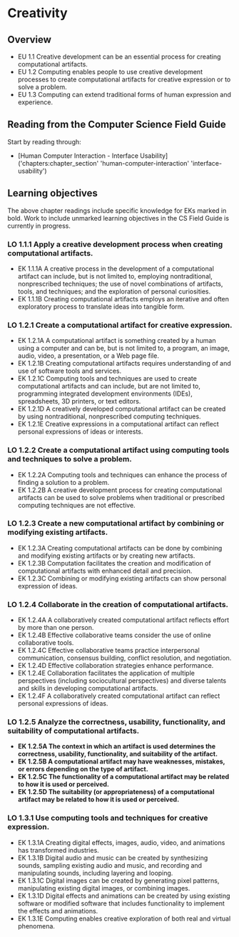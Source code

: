 # Creativity

## Overview

- EU 1.1 Creative development can be an essential process for creating computational artifacts.
- EU 1.2 Computing enables people to use creative development processes to create computational artifacts for creative expression or to solve a problem.
- EU 1.3 Computing can extend traditional forms of human expression and experience.

## Reading from the Computer Science Field Guide

Start by reading through:

- [Human Computer Interaction - Interface Usability]('chapters:chapter_section' 'human-computer-interaction' 'interface-usability')

## Learning objectives

The above chapter readings include specific knowledge for EKs marked in bold.
Work to include unmarked learning objectives in the CS Field Guide is currently in progress.

### LO 1.1.1 Apply a creative development process when creating computational artifacts.

- EK 1.1.1A A creative process in the development of a computational artifact can include, but is not limited to, employing nontraditional, nonprescribed techniques; the use of novel combinations of artifacts, tools, and techniques; and the exploration of personal curiosities.
- EK 1.1.1B Creating computational artifacts employs an iterative and often exploratory process to translate ideas into tangible form.

### LO 1.2.1 Create a computational artifact for creative expression.

- EK 1.2.1A A computational artifact is something created by a human using a computer and can be, but is not limited to, a program, an image, audio, video, a presentation, or a Web page file.
- EK 1.2.1B Creating computational artifacts requires understanding of and use of software tools and services.
- EK 1.2.1C Computing tools and techniques are used to create computational artifacts and can include, but are not limited to, programming integrated development environments (IDEs), spreadsheets, 3D printers, or text editors.
- EK 1.2.1D A creatively developed computational artifact can be created by using nontraditional, nonprescribed computing techniques.
- EK 1.2.1E Creative expressions in a computational artifact can reflect personal expressions of ideas
or interests.

### LO 1.2.2 Create a computational artifact using computing tools and techniques to solve a problem.

- EK 1.2.2A Computing tools and techniques can enhance the process of finding a solution to a problem.
- EK 1.2.2B A creative development process for creating computational artifacts can be used to solve problems when traditional or prescribed computing techniques are not effective.

### LO 1.2.3 Create a new computational artifact by combining or modifying existing artifacts.

- EK 1.2.3A Creating computational artifacts can be done by combining and modifying existing artifacts or by creating new artifacts.
- EK 1.2.3B Computation facilitates the creation and modification of computational artifacts with enhanced detail and precision.
- EK 1.2.3C Combining or modifying existing artifacts can show personal expression of ideas.

### LO 1.2.4 Collaborate in the creation of computational artifacts.

- EK 1.2.4A A collaboratively created computational artifact reflects effort by more than one person.
- EK 1.2.4B Effective collaborative teams consider the use of online collaborative tools.
- EK 1.2.4C Effective collaborative teams practice interpersonal communication, consensus building, conflict resolution, and negotiation.
- EK 1.2.4D Effective collaboration strategies enhance performance.
- EK 1.2.4E Collaboration facilitates the application of multiple perspectives (including sociocultural perspectives) and diverse talents and skills
in developing computational artifacts.
- EK 1.2.4F A collaboratively created computational artifact can reflect personal expressions of ideas.

### LO 1.2.5 Analyze the correctness, usability, functionality, and suitability of computational artifacts.

- **EK 1.2.5A The context in which an artifact is used determines the correctness, usability, functionality, and suitability of the artifact.**
- **EK 1.2.5B A computational artifact may have weaknesses, mistakes, or errors depending on the type of artifact.**
- **EK 1.2.5C The functionality of a computational artifact may be related to how it is used or perceived.**
- **EK 1.2.5D The suitability (or appropriateness) of a computational artifact may be related to how it is used or perceived.**

### LO 1.3.1 Use computing tools and techniques for creative expression.

- EK 1.3.1A Creating digital effects, images, audio, video, and animations has transformed industries.
- EK 1.3.1B Digital audio and music can be created by synthesizing sounds, sampling existing audio and music, and recording and manipulating sounds, including layering and looping.
- EK 1.3.1C Digital images can be created by generating pixel patterns, manipulating existing digital images, or combining images.
- EK 1.3.1D Digital effects and animations can be created by using existing software or modified software that includes functionality to implement the effects and animations.
- EK 1.3.1E Computing enables creative exploration of both real and virtual phenomena.
